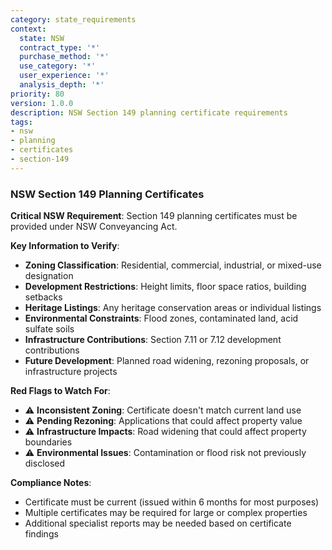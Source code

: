```yaml
---
category: state_requirements
context:
  state: NSW
  contract_type: '*'
  purchase_method: '*'
  use_category: '*'
  user_experience: '*'
  analysis_depth: '*'
priority: 80
version: 1.0.0
description: NSW Section 149 planning certificate requirements
tags:
- nsw
- planning
- certificates
- section-149
---
```


### NSW Section 149 Planning Certificates

**Critical NSW Requirement**: Section 149 planning certificates must be provided under NSW Conveyancing Act.

**Key Information to Verify**:
- **Zoning Classification**: Residential, commercial, industrial, or mixed-use designation
- **Development Restrictions**: Height limits, floor space ratios, building setbacks
- **Heritage Listings**: Any heritage conservation areas or individual listings
- **Environmental Constraints**: Flood zones, contaminated land, acid sulfate soils
- **Infrastructure Contributions**: Section 7.11 or 7.12 development contributions
- **Future Development**: Planned road widening, rezoning proposals, or infrastructure projects

**Red Flags to Watch For**:
- ⚠️ **Inconsistent Zoning**: Certificate doesn't match current land use
- ⚠️ **Pending Rezoning**: Applications that could affect property value
- ⚠️ **Infrastructure Impacts**: Road widening that could affect property boundaries
- ⚠️ **Environmental Issues**: Contamination or flood risk not previously disclosed

**Compliance Notes**:
- Certificate must be current (issued within 6 months for most purposes)
- Multiple certificates may be required for large or complex properties
- Additional specialist reports may be needed based on certificate findings